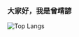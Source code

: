 ### 大家好，我是曾靖諺

![Top Langs](https://github-readme-stats.vercel.app/api/top-langs/?username=chingyen06&theme=tokyonight)
